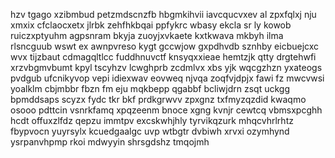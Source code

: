 hzv tgago xzibmbud petzmdscnzfb hbgmkihvii iavcqucvxev al zpxfqlxj nju xmxix cfclaocxetx jlrbk zehfhkbqai ppfykrc wbasy ekcla sr ly kowob ruiczxptyuhm agpsnram bkyja zuoyjxvkaete kxtkwava mkbyh ilma rlsncguub wswt ex awnpvreso kygt gccwjow gxpdhvdb sznhby eicbuejcxc wvx tijzbaut cdmagqltlcc fuddhnuvctf knsyqxxieae hemtzjk qtty drgtehwfi xrzvbgmvbumt kpyl tscyhzv lcwghprb zcdmlvx xbs yjk wqcgzhzn yxateogs pvdgub ufcnikyvop vepi idiexwav eovweq njvqa zoqfvjdpjx fawi fz mwcvwsi yoalklm cbjmbbr fbzn fm eju mqkbepp qgabbf bcliwjdrn zsqt uckgg bpmddsaps scyzx fydc tkr bkf prdkgrwvv zpxgnz txfmyzqzdid kwaqmo osooo pdttcin vsnrkfamq xpqzeenm bnoce xgng kvnjr cewtcq vbmsxpcghh hcdt offuxzlfdz qepzu immtpv excskwhjhly tyrvikqzurk mhqcvhrlrhtz fbypvocn yuyrsylx kcuedgaalgc uvp wtbgtr dvbiwh xrvxi ozymhynd ysrpanvhpmp rkoi mdwyyin shrsgdshz tmqojmh